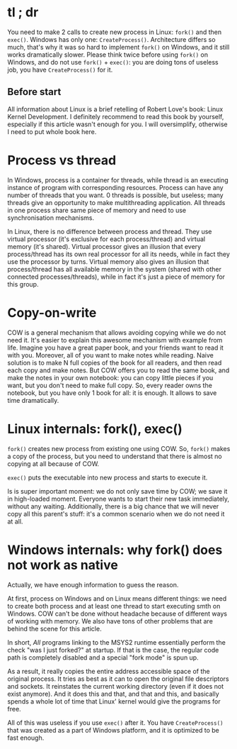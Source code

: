 # tl ; dr

You need to make 2 calls to create new process in Linux: `fork()` and then `exec()`. Windows has only one: `CreateProcess()`. Architecture differs so much, that's why it was so hard to implement `fork()` on Windows, and it still works dramatically slower. Please think twice before using `fork()` on Windows, and do not use `fork()` + `exec()`: you are doing tons of useless job, you have `CreateProcess()` for it.

## Before start

All information about Linux is a brief retelling of Robert Love's book: Linux Kernel Development. 
I definitely recommend to read this book by yourself, especially if this article wasn't enough for you. I will oversimplify, otherwise I need to put whole book here.

# Process vs thread

In Windows, process is a container for threads, while thread is an executing instance of program with corresponding resources. Process can have any number of threads that you want. 0 threads is possible, but useless; many threads give an opportunity to make multithreading application. All threads in one process share same piece of memory and need to use synchronisation mechanisms.

In Linux, there is no difference between process and thread. They use virtual processor (it's exclusive for each process/thread) and virtual memory (it's shared). Virtual processor gives an illusion that every process/thread has its own real processor for all its needs, while in fact they use the processor by turns. Virtual memory also gives an illusion that process/thread has all available memory in the system (shared with other connected processes/threads), while in fact it's just a piece of memory for this group.

# Copy-on-write

COW is a general mechanism that allows avoiding copying while we do not need it. It's easier to explain this awesome mechanism with example from life. Imagine you have a great paper book, and your friends want to read it with you. Moreover, all of you want to make notes while reading. Naive solution is to make N full copies of the book for all readers, and then read each copy and make notes. But COW offers you to read the same book, and make the notes in your own notebook: you can copy little pieces if you want, but you don't need to make full copy. So, every reader owns the notebook, but you have only 1 book for all: it is enough. It allows to save time dramatically.

# Linux internals: fork(), exec()

`fork()` creates new process from existing one using COW. So, `fork()` makes a copy of the process, but you need to understand that there is almost no copying at all because of COW.

`exec()` puts the executable into new process and starts to execute it.

Is is super important moment: we do not only save time by COW; we save it in high-loaded moment. Everyone wants to start their new task immediately, without any waiting. Additionally, there is a big chance that we will never copy all this parent's stuff: it's a common scenario when we do not need it at all.

# Windows internals: why fork() does not work as native

Actually, we have enough information to guess the reason. 

At first, process on Windows and on Linux means different things: we need to create both process and at least one thread to start executing smth on Windows. COW can't be done without headache because of different ways of working with memory. We also have tons of other problems that are behind the scene for this article. 

In short, *All* programs linking to the MSYS2 runtime essentially perform the check "was I just forked?" at startup. If that is the case, the regular code path is completely disabled and a special "fork mode" is spun up.

As a result, it really copies the entire address accessible space of the original process. It tries as best as it can to open the original file descriptors and sockets. It reinstates the current working directory (even if it does not exist anymore). And it does this and that, and that and this, and basically spends a whole lot of time that Linux' kernel would give the programs for free.

All of this was useless if you use `exec()` after it. You have `CreateProcess()` that was created as a part of Windows platform, and it is optimized to be fast enough.